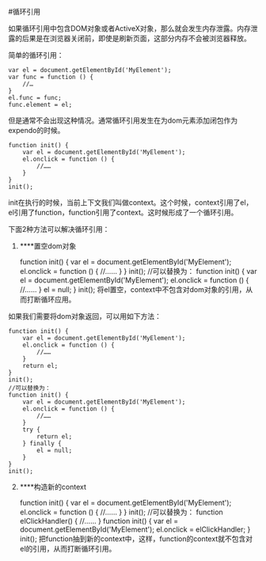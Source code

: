 #循环引用

如果循环引用中包含DOM对象或者ActiveX对象，那么就会发生内存泄露。内存泄露的后果是在浏览器关闭前，即使是刷新页面，这部分内存不会被浏览器释放。

简单的循环引用：

    var el = document.getElementById('MyElement');
    var func = function () {
        //…
    }
    el.func = func;
    func.element = el;
但是通常不会出现这种情况。通常循环引用发生在为dom元素添加闭包作为expendo的时候。

    function init() {
        var el = document.getElementById('MyElement');
        el.onclick = function () {
            //……
        }
    }
    init();
init在执行的时候，当前上下文我们叫做context。这个时候，context引用了el，el引用了function，function引用了context。这时候形成了一个循环引用。

下面2种方法可以解决循环引用：

1)  ****置空dom对象

    function init() {
        var el = document.getElementById('MyElement');
        el.onclick = function () {
            //……
        }
    }
    init();
    //可以替换为：
    function init() {
        var el = document.getElementById('MyElement');
        el.onclick = function () {
            //……
        }
        el = null;
    }
    init();
将el置空，context中不包含对dom对象的引用，从而打断循环应用。

如果我们需要将dom对象返回，可以用如下方法：

    function init() {
        var el = document.getElementById('MyElement');
        el.onclick = function () {
            //……
        }
        return el;
    }
    init();
    //可以替换为：
    function init() {
        var el = document.getElementById('MyElement');
        el.onclick = function () {
            //……
        }
        try {
            return el;
        } finally {
            el = null;
        }
    }
    init();
2)  ****构造新的context

    function init() {
        var el = document.getElementById('MyElement');
        el.onclick = function () {
            //……
        }
    }
    init();
    //可以替换为：
    function elClickHandler() {
        //……
    }
    function init() {
        var el = document.getElementById('MyElement');
        el.onclick = elClickHandler;
    }
    init();
把function抽到新的context中，这样，function的context就不包含对el的引用，从而打断循环引用。
